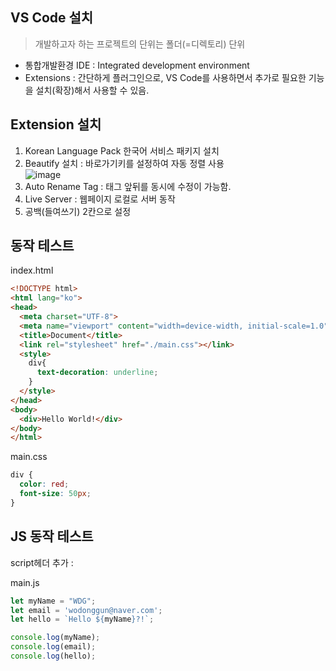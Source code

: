 ## VS Code 설치

> 개발하고자 하는 프로젝트의 단위는 폴더(=디렉토리) 단위
- 통합개발환경 IDE : Integrated development environment
- Extensions : 간단하게 플러그인으로, VS Code를 사용하면서 추가로 필요한 기능을 설치(확장)해서 사용할 수 있음.




## Extension 설치

1. Korean Language Pack 한국어 서비스 패키지 설치
2. Beautify 설치 : 바로가기키를 설정하여 자동 정렬 사용  
![image](https://user-images.githubusercontent.com/35188271/222061684-954b32ea-685e-4d73-b369-4d9861cf41b1.png)
3. Auto Rename Tag : 태그 앞뒤를 동시에 수정이 가능함.
4. Live Server : 웹페이지 로컬로 서버 동작
5. 공백(들여쓰기) 2칸으로 설정







## 동작 테스트

index.html
```HTML
<!DOCTYPE html>
<html lang="ko">
<head>
  <meta charset="UTF-8">
  <meta name="viewport" content="width=device-width, initial-scale=1.0">
  <title>Document</title>
  <link rel="stylesheet" href="./main.css"></link>
  <style>
    div{
      text-decoration: underline;
    }
  </style>
</head>
<body>
  <div>Hello World!</div>
</body>
</html>
```
  
main.css
```CSS
div {
  color: red;
  font-size: 50px; 
}
```


## JS 동작 테스트

script헤더 추가 :   <script src="./main.js"></script>  


main.js
```js
let myName = "WDG";
let email = 'wodonggun@naver.com';
let hello = `Hello ${myName}?!`;

console.log(myName);
console.log(email);
console.log(hello);
```
